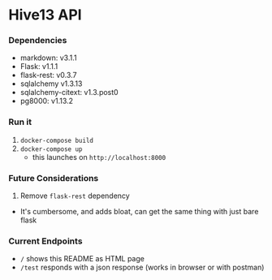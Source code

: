 # Hive13 API

### Dependencies
- markdown:             v3.1.1
- Flask:                v1.1.1
- flask-rest:            v0.3.7
- sqlalchemy            v1.3.13
- sqlalchemy-citext:    v1.3.post0
- pg8000:               v1.13.2

### Run it
1. `docker-compose build`
2. `docker-compose up`
    - this launches on `http://localhost:8000`

### Future Considerations
1. Remove `flask-rest` dependency
  * It's cumbersome, and adds bloat, can get the same thing with just bare flask


### Current Endpoints
* `/` shows this README as HTML page
* `/test` responds with a json response (works in browser or with postman)